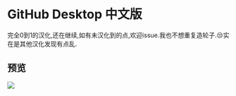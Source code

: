 # GitHub Desktop 中文版
完全0到1的汉化,还在继续,如有未汉化到的点,欢迎issue.我也不想重复造轮子.😒实在是其他汉化发现有点乱.

## 预览
![](https://github.com/wroldLove/GitHubDesktop-zh/blob/main/Preview.png)
